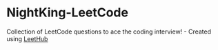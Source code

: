 # NightKing-LeetCode
Collection of LeetCode questions to ace the coding interview! - Created using [LeetHub](https://github.com/QasimWani/LeetHub)
